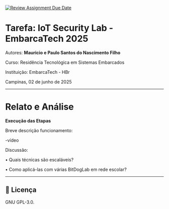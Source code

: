 [![Review Assignment Due Date](https://classroom.github.com/assets/deadline-readme-button-22041afd0340ce965d47ae6ef1cefeee28c7c493a6346c4f15d667ab976d596c.svg)](https://classroom.github.com/a/G8V_0Zaq)

# Tarefa: IoT Security Lab - EmbarcaTech 2025

Autores: **Mauricio e Paulo Santos do Nascimento Filho**

Curso: Residência Tecnológica em Sistemas Embarcados

Instituição: EmbarcaTech - HBr

Campinas, 02 de junho de 2025

---

# Relato e Análise

**Execução das Etapas**

Breve descrição funcionamento:

  

  -vídeo

Discussão:

• Quais técnicas são escaláveis?

• Como aplicá-las com várias BitDogLab em rede escolar?

---

## 📜 Licença
GNU GPL-3.0.
